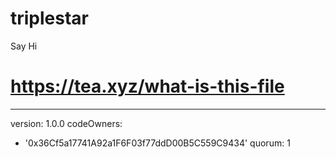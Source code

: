 # triplestar
Say Hi
# https://tea.xyz/what-is-this-file
---
version: 1.0.0
codeOwners:
  - '0x36Cf5a17741A92a1F6F03f77ddD00B5C559C9434'
quorum: 1

